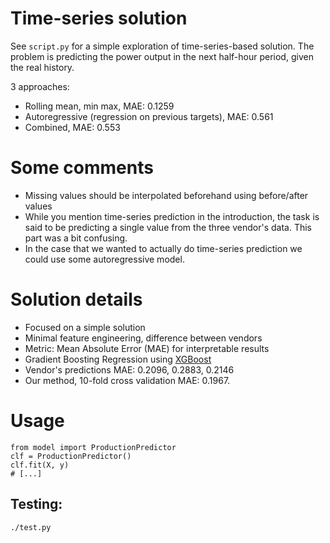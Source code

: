 # Time-series solution

See `script.py` for a simple exploration of time-series-based solution. The
problem is predicting the power output in the next half-hour period, given the
real history.

3 approaches:
  - Rolling mean, min max, MAE: 0.1259
  - Autoregressive (regression on previous targets), MAE: 0.561
  - Combined, MAE: 0.553


# Some comments

- Missing values should be interpolated beforehand using before/after values
- While you mention time-series prediction in the introduction, the task is
  said to be predicting a single value from the three vendor's data. This part
  was a bit confusing.
- In the case that we wanted to actually do time-series prediction we could use
  some autoregressive model.


# Solution details

- Focused on a simple solution
- Minimal feature engineering, difference between vendors
- Metric: Mean Absolute Error (MAE) for interpretable results
- Gradient Boosting Regression using [XGBoost](https://en.wikipedia.org/wiki/XGBoost)
- Vendor's predictions MAE: 0.2096, 0.2883, 0.2146
- Our method, 10-fold cross validation MAE: 0.1967.

# Usage

```
from model import ProductionPredictor
clf = ProductionPredictor()
clf.fit(X, y)
# [...]
```

## Testing:

```
./test.py
```
